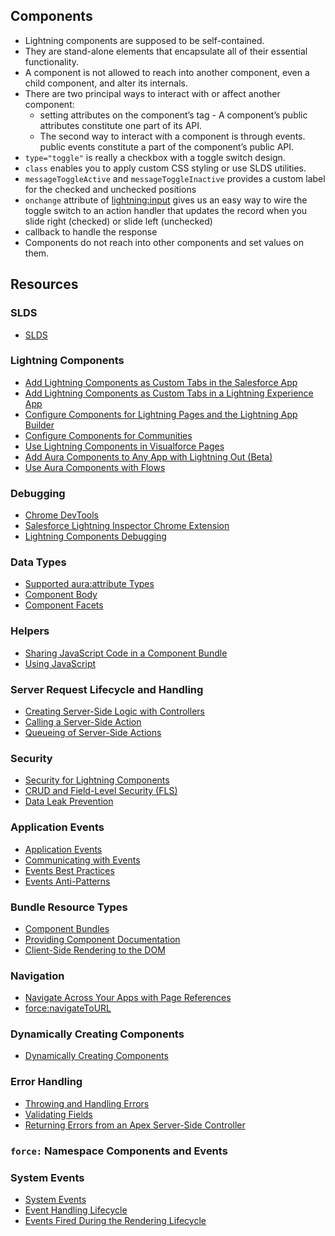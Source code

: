 
## Components
* Lightning components are supposed to be self-contained. 
* They are stand-alone elements that encapsulate all of their essential functionality. 
* A component is not allowed to reach into another component, even a child component, and alter its internals.
* There are two principal ways to interact with or affect another component:
    * setting attributes on the component’s tag - A component’s public attributes constitute one part of its API.
    * The second way to interact with a component is through events.  public events constitute a part of the component’s public API. 
* `type="toggle"` is really a checkbox with a toggle switch design.
* `class` enables you to apply custom CSS styling or use SLDS utilities.
* `messageToggleActive` and `messageToggleInactive` provides a custom label for the checked and unchecked positions
* `onchange` attribute of <lightning:input> gives us an easy way to wire the toggle switch to an action handler that updates the record when you slide right (checked) or slide left (unchecked)
* callback to handle the response
* Components do not reach into other components and set values on them. 




## Resources
### SLDS
* [SLDS](https://www.lightningdesignsystem.com/)
### Lightning Components
* [Add Lightning Components as Custom Tabs in the Salesforce App](https://developer.salesforce.com/docs/atlas.en-us.218.0.lightning.meta/lightning/aura_add_cmp_salesforce1.htm)
* [Add Lightning Components as Custom Tabs in a Lightning Experience App](https://developer.salesforce.com/docs/atlas.en-us.218.0.lightning.meta/lightning/aura_add_cmp_lex.htm)
* [Configure Components for Lightning Pages and the Lightning App Builder](https://developer.salesforce.com/docs/atlas.en-us.218.0.lightning.meta/lightning/components_config_for_app_builder.htm)
* [Configure Components for Communities](https://developer.salesforce.com/docs/atlas.en-us.218.0.lightning.meta/lightning/components_config_for_builder.htm)
* [Use Lightning Components in Visualforce Pages](https://developer.salesforce.com/docs/atlas.en-us.218.0.lightning.meta/lightning/components_visualforce.htm)
* [Add Aura Components to Any App with Lightning Out (Beta)](https://developer.salesforce.com/docs/atlas.en-us.218.0.lightning.meta/lightning/lightning_out.htm)
* [Use Aura Components with Flows](https://developer.salesforce.com/docs/atlas.en-us.218.0.lightning.meta/lightning/components_using_flow.htm)
### Debugging
* [Chrome DevTools](https://developers.google.com/web/tools/chrome-devtools/?utm_source=dcc&utm_medium=redirect&utm_campaign=2018Q2)
* [Salesforce Lightning Inspector Chrome Extension](https://developer.salesforce.com/docs/atlas.en-us.218.0.lightning.meta/lightning/inspector_intro.htm)
* [Lightning Components Debugging](https://developer.salesforce.com/docs/atlas.en-us.218.0.lightning.meta/lightning/debug_intro.htm)
### Data Types
* [Supported aura:attribute Types](https://developer.salesforce.com/docs/atlas.en-us.218.0.lightning.meta/lightning/ref_aura_attribute.htm)
* [Component Body](https://developer.salesforce.com/docs/atlas.en-us.218.0.lightning.meta/lightning/components_body.htm)
* [Component Facets](https://developer.salesforce.com/docs/atlas.en-us.218.0.lightning.meta/lightning/components_facets.htm)
### Helpers
* [Sharing JavaScript Code in a Component Bundle](https://developer.salesforce.com/docs/atlas.en-us.218.0.lightning.meta/lightning/js_helper.htm)
* [Using JavaScript](https://developer.salesforce.com/docs/atlas.en-us.218.0.lightning.meta/lightning/js_intro.htm)
### Server Request Lifecycle and Handling
* [Creating Server-Side Logic with Controllers](https://developer.salesforce.com/docs/atlas.en-us.218.0.lightning.meta/lightning/controllers_server_intro.htm)
* [Calling a Server-Side Action](https://developer.salesforce.com/docs/atlas.en-us.218.0.lightning.meta/lightning/controllers_server_actions_call.htm)
* [Queueing of Server-Side Actions](https://developer.salesforce.com/docs/atlas.en-us.218.0.lightning.meta/lightning/controllers_server_actions_queue.htm)
### Security
* [Security for Lightning Components](https://trailhead.salesforce.com/en/content/learn/modules/security-for-lightning-components)
* [CRUD and Field-Level Security (FLS)](https://developer.salesforce.com/docs/atlas.en-us.218.0.lightning.meta/lightning/apex_crud_fls.htm)
* [Data Leak Prevention](https://trailhead.salesforce.com/en/content/learn/modules/data-leak-prevention)
### Application Events
* [Application Events](https://developer.salesforce.com/docs/atlas.en-us.218.0.lightning.meta/lightning/events_application.htm)
* [Communicating with Events](https://developer.salesforce.com/docs/atlas.en-us.218.0.lightning.meta/lightning/events_intro.htm)
* [Events Best Practices](https://developer.salesforce.com/docs/atlas.en-us.218.0.lightning.meta/lightning/events_best_practices.htm)
* [Events Anti-Patterns](https://developer.salesforce.com/docs/atlas.en-us.218.0.lightning.meta/lightning/events_anti_patterns.htm)
### Bundle Resource Types
* [Component Bundles](https://developer.salesforce.com/docs/atlas.en-us.218.0.lightning.meta/lightning/components_bundle.htm)
* [Providing Component Documentation](https://developer.salesforce.com/docs/atlas.en-us.218.0.lightning.meta/lightning/components_documentation.htm)
* [Client-Side Rendering to the DOM](https://developer.salesforce.com/docs/atlas.en-us.218.0.lightning.meta/lightning/js_renderers.htm)
### Navigation
* [Navigate Across Your Apps with Page References](https://developer.salesforce.com/docs/atlas.en-us.218.0.lightning.meta/lightning/components_navigation.htm)
* [force:navigateToURL](https://developer.salesforce.com/docs/component-library/bundle/force:navigateToURL/documentation)
### Dynamically Creating Components
* [Dynamically Creating Components](https://developer.salesforce.com/docs/atlas.en-us.218.0.lightning.meta/lightning/js_cb_dynamic_cmp_async.htm)
### Error Handling
* [Throwing and Handling Errors](https://developer.salesforce.com/docs/atlas.en-us.218.0.lightning.meta/lightning/js_throw_error.htm)
* [Validating Fields](https://developer.salesforce.com/docs/atlas.en-us.218.0.lightning.meta/lightning/js_validate_fields.htm)
* [Returning Errors from an Apex Server-Side Controller](https://developer.salesforce.com/docs/atlas.en-us.218.0.lightning.meta/lightning/controllers_server_apex_custom_errors.htm)
### `force:` Namespace Components and Events

### System Events
* [System Events](https://developer.salesforce.com/docs/atlas.en-us.218.0.lightning.meta/lightning/events_system.htm)
* [Event Handling Lifecycle](https://developer.salesforce.com/docs/atlas.en-us.218.0.lightning.meta/lightning/events_overview.htm)
* [Events Fired During the Rendering Lifecycle](https://developer.salesforce.com/docs/atlas.en-us.218.0.lightning.meta/lightning/components_lifecycle.htm)
